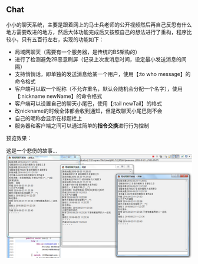 ## Chat


小小的聊天系统，主要是跟着网上的马士兵老师的公开视频然后再自己反思有什么地方需要改进的地方，然后大体功能完成后又按照自己的想法进行了重构，程序比较小，只有五百行左右，实现的功能如下：


- 局域网聊天（需要有一个服务器，是传统的BS架构的）
- 进行了检测避免2B恶意刷屏（记录上次发消息时间，设定最小发送消息的间隔） 
- 支持悄悄话，即单独的发送消息给某一个用户，使用【:to who message】的命令格式
- 客户端可以取一个昵称（不允许重名，默认会随机会分配一个名字），使用【:nickname newName】的命令格式
- 客户端可以设置自己的聊天小尾巴，使用【:tail newTail】的格式
- 改nickname的时候全体都会收到通知，但是改聊天小尾巴则不会
- 自己的昵称会显示在标题栏上
- 服务器和客户端之间可以通过简单的**指令交换**进行行为控制


预览效果：  

这是一个悲伤的故事...
![预览](https://raw.githubusercontent.com/BenDanChen/Chat/master/%E7%9B%B8%E5%85%B3%E8%B5%84%E6%BA%90/Chat%E9%A2%84%E8%A7%88_002.png)



